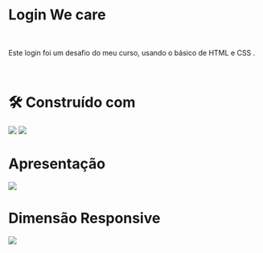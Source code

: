 <h1> Login  We care </h1>
  <br>
<p>Este login foi um desafio do meu curso, usando o básico de HTML e CSS .</p>
<br>

<h1>🛠️ Construído com</h1>
<img src="https://camo.githubusercontent.com/d63d473e728e20a286d22bb2226a7bf45a2b9ac6c72c59c0e61e9730bfe4168c/68747470733a2f2f696d672e736869656c64732e696f2f62616467652f48544d4c352d4533344632363f7374796c653d666f722d7468652d6261646765266c6f676f3d68746d6c35266c6f676f436f6c6f723d7768697465"/>
<img src="https://camo.githubusercontent.com/3a0f693cfa032ea4404e8e02d485599bd0d192282b921026e89d271aaa3d7565/68747470733a2f2f696d672e736869656c64732e696f2f62616467652f435353332d3135373242363f7374796c653d666f722d7468652d6261646765266c6f676f3d63737333266c6f676f436f6c6f723d7768697465"/>
<br>
<h1>Apresentação</h1>
<img src="https://user-images.githubusercontent.com/115845648/224996315-69f99ac5-dae7-4a65-91a6-abf560d17987.png">
<br>
<h1>Dimensão Responsive </h1>
<img src="https://user-images.githubusercontent.com/115845648/225005087-e9b22fcb-261d-4fde-948f-11d0c5c1365e.png">

